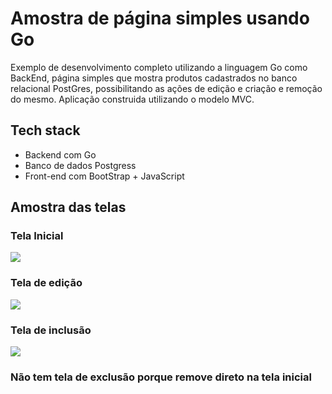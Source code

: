 # Amostra de página simples usando Go

Exemplo de desenvolvimento completo utilizando a linguagem Go como BackEnd, página simples que mostra produtos cadastrados no banco relacional PostGres, possibilitando as ações de edição e criação e remoção do mesmo. Aplicação construida utilizando o modelo MVC.

## Tech stack
 * Backend com Go
 * Banco de dados Postgress
 * Front-end com BootStrap + JavaScript

## Amostra das telas
### Tela Inicial <br>
![](https://github.com/alrtas/sample-web/blob/master/img/index.PNG)
### Tela de edição <br>
![](https://github.com/alrtas/sample-web/blob/master/img/edit.PNG)
### Tela de inclusão <br>
![](https://github.com/alrtas/sample-web/blob/master/img/new.PNG)
### Não tem tela de exclusão porque remove direto na tela inicial
